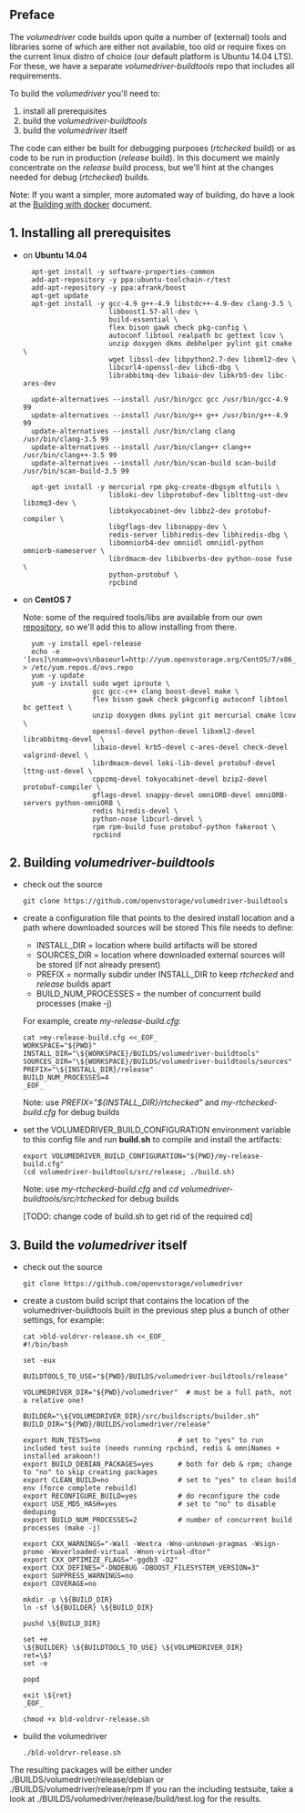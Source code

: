 ## Preface

The _volumedriver_ code builds upon quite a number of (external) tools and libraries some of which are either not available, too old or require fixes on the current linux distro of choice (our default platform is Ubuntu 14.04 LTS). For these, we have a separate _volumedriver-buildtools_ repo that includes all requirements. 

To build the _volumedriver_ you'll need to:

1. install all prerequisites
2. build the _volumedriver-buildtools_
3. build the _volumedriver_ itself

The code can either be built for debugging purposes (_rtchecked_ build) or as code to be run in production (_release_ build). In this document we mainly concentrate on the _release_ build process, but we'll hint at the changes needed for debug (_rtchecked_) builds.

Note: If you want a simpler, more automated way of building, do have a look at the [Building with docker](doc/build_with_docker.md) document.

## 1. Installing all prerequisites

  - on __Ubuntu 14.04__ 

          apt-get install -y software-properties-common
          add-apt-repository -y ppa:ubuntu-toolchain-r/test
          add-apt-repository -y ppa:afrank/boost
          apt-get update
          apt-get install -y gcc-4.9 g++-4.9 libstdc++-4.9-dev clang-3.5 \
                             libboost1.57-all-dev \
                             build-essential \
                             flex bison gawk check pkg-config \
                             autoconf libtool realpath bc gettext lcov \
                             unzip doxygen dkms debhelper pylint git cmake \
                             wget libssl-dev libpython2.7-dev libxml2-dev \
                             libcurl4-openssl-dev libc6-dbg \
                             librabbitmq-dev libaio-dev libkrb5-dev libc-ares-dev
      
          update-alternatives --install /usr/bin/gcc gcc /usr/bin/gcc-4.9 99
          update-alternatives --install /usr/bin/g++ g++ /usr/bin/g++-4.9 99
          update-alternatives --install /usr/bin/clang clang /usr/bin/clang-3.5 99
          update-alternatives --install /usr/bin/clang++ clang++ /usr/bin/clang++-3.5 99
          update-alternatives --install /usr/bin/scan-build scan-build /usr/bin/scan-build-3.5 99
          
          apt-get install -y mercurial rpm pkg-create-dbgsym elfutils \
                             libloki-dev libprotobuf-dev liblttng-ust-dev libzmq3-dev \
                             libtokyocabinet-dev libbz2-dev protobuf-compiler \
                             libgflags-dev libsnappy-dev \
                             redis-server libhiredis-dev libhiredis-dbg \
                             libomniorb4-dev omniidl omniidl-python omniorb-nameserver \
                             librdmacm-dev libibverbs-dev python-nose fuse \
                             python-protobuf \
                             rpcbind
                             
  - on __CentOS 7__
  
    Note: some of the required tools/libs are available from our own [repository](http://yum.openvstorage.org/CentOS/7/x86_64/dists/unstable/upstream/), so we'll add this to allow installing from there.
    
          yum -y install epel-release
          echo -e '[ovs]\nname=ovs\nbaseurl=http://yum.openvstorage.org/CentOS/7/x86_64/dists/unstable\nenabled=1\ngpgcheck=0' > /etc/yum.repos.d/ovs.repo
          yum -y update
          yum -y install sudo wget iproute \
                         gcc gcc-c++ clang boost-devel make \
                         flex bison gawk check pkgconfig autoconf libtool bc gettext \
                         unzip doxygen dkms pylint git mercurial cmake lcov \
                         openssl-devel python-devel libxml2-devel librabbitmq-devel  \
                         libaio-devel krb5-devel c-ares-devel check-devel valgrind-devel \
                         librdmacm-devel loki-lib-devel protobuf-devel lttng-ust-devel \
                         cppzmq-devel tokyocabinet-devel bzip2-devel protobuf-compiler \
                         gflags-devel snappy-devel omniORB-devel omniORB-servers python-omniORB \
                         redis hiredis-devel \
                         python-nose libcurl-devel \
                         rpm rpm-build fuse protobuf-python fakeroot \
                         rpcbind

## 2. Building _volumedriver-buildtools_

  - check out the source
  
        git clone https://github.com/openvstorage/volumedriver-buildtools

  - create a configuration file that points to the desired install location and a path where downloaded sources will be stored
    This file needs to define:

      - INSTALL_DIR = location where build artifacts will be stored
      - SOURCES_DIR = location where downloaded external sources will be stored (if not already present)
      - PREFIX = normally subdir under INSTALL_DIR to keep _rtchecked_ and _release_ builds apart
      - BUILD_NUM_PROCESSES = the number of concurrent build processes (make -j)
      
    For example, create _my-release-build.cfg_:
    
        cat >my-release-build.cfg <<_EOF_
        WORKSPACE="${PWD}"
        INSTALL_DIR="\${WORKSPACE}/BUILDS/volumedriver-buildtools"
        SOURCES_DIR="\${WORKSPACE}/BUILDS/volumedriver-buildtools/sources"
        PREFIX="\${INSTALL_DIR}/release"
        BUILD_NUM_PROCESSES=4
        _EOF_

    Note: use _PREFIX="${INSTALL_DIR}/rtchecked"_ and _my-rtchecked-build.cfg_ for debug builds
    
  - set the VOLUMEDRIVER_BUILD_CONFIGURATION environment variable to this config file and run __build.sh__ to compile and install the artifacts:
  
        export VOLUMEDRIVER_BUILD_CONFIGURATION="${PWD}/my-release-build.cfg"
        (cd volumedriver-buildtools/src/release; ./build.sh)

    Note: use _my-rtchecked-build.cfg_ and _cd volumedriver-buildtools/src/rtchecked_ for debug builds
    
    \[TODO: change code of build.sh to get rid of the required cd\]
    
## 3. Build the _volumedriver_ itself

  - check out the source
  
        git clone https://github.com/openvstorage/volumedriver 

  - create a custom build script that contains the location of the volumedriver-buildtools built in the previous step plus a bunch of other settings, for example:
  
        cat >bld-voldrvr-release.sh <<_EOF_
        #!/bin/bash 
        
        set -eux 
        
        BUILDTOOLS_TO_USE="${PWD}/BUILDS/volumedriver-buildtools/release"
        
        VOLUMEDRIVER_DIR="${PWD}/volumedriver"  # must be a full path, not a relative one!
        
        BUILDER="\${VOLUMEDRIVER_DIR}/src/buildscripts/builder.sh"
        BUILD_DIR="${PWD}/BUILDS/volumedriver/release"
        
        export RUN_TESTS=no                   # set to "yes" to run included test suite (needs running rpcbind, redis & omniNames + installed arakoon!)
        export BUILD_DEBIAN_PACKAGES=yes      # both for deb & rpm; change to "no" to skip creating packages
        export CLEAN_BUILD=no                 # set to "yes" to clean build env (force complete rebuild)
        export RECONFIGURE_BUILD=yes          # do reconfigure the code
        export USE_MD5_HASH=yes               # set to "no" to disable deduping
        export BUILD_NUM_PROCESSES=2          # number of concurrent build processes (make -j)
        
        export CXX_WARNINGS="-Wall -Wextra -Wno-unknown-pragmas -Wsign-promo -Woverloaded-virtual -Wnon-virtual-dtor"
        export CXX_OPTIMIZE_FLAGS="-ggdb3 -O2"
        export CXX_DEFINES="-DNDEBUG -DBOOST_FILESYSTEM_VERSION=3"
        export SUPPRESS_WARNINGS=no
        export COVERAGE=no
        
        mkdir -p \${BUILD_DIR}
        ln -sf \${BUILDER} \${BUILD_DIR}
        
        pushd \${BUILD_DIR}
        
        set +e
        \${BUILDER} \${BUILDTOOLS_TO_USE} \${VOLUMEDRIVER_DIR}
        ret=\$?
        set -e
        
        popd
        
        exit \${ret}
        _EOF_
        
        chmod +x bld-voldrvr-release.sh
        
  - build the volumedriver
  
        ./bld-voldrvr-release.sh

The resulting packages will be either under ./BUILDS/volumedriver/release/debian or ./BUILDS/volumedriver/release/rpm
If you ran the including testsuite, take a look at ./BUILDS/volumedriver/release/build/test.log for the results.
